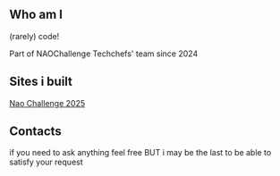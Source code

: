 <h2>Who am I</h2>
<p>(rarely) code!</p>
<p>Part of NAOChallenge Techchefs' team since 2024</p>
<h2>Sites i built</h2>
<a href="https://www.youtube.com/@naotechchefs">Nao Challenge 2025</a>

<h2>Contacts</h2>
if you need to ask anything feel free BUT i may be the last to be able to satisfy your request
